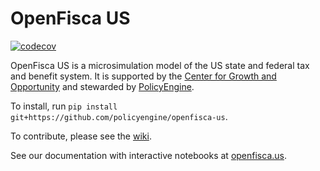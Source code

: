 # OpenFisca US

[![codecov](https://codecov.io/gh/PolicyEngine/openfisca-us/branch/master/graph/badge.svg?token=BLoCjCf5Qr)](https://codecov.io/gh/PolicyEngine/openfisca-us)

OpenFisca US is a microsimulation model of the US state and federal tax and benefit system.
It is supported by the [Center for Growth and Opportunity](https://thecgo.org) and stewarded by [PolicyEngine](https://policyengine.org).

To install, run `pip install git+https://github.com/policyengine/openfisca-us`.

To contribute, please see the [wiki](https://github.com/PolicyEngine/openfisca-us/wiki).

See our documentation with interactive notebooks at [openfisca.us](https://openfisca.us).
